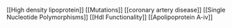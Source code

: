 [[High density lipoprotein]]
[[Mutations]]
[[coronary artery disease]]
[[Single Nucleotide Polymorphisms]]
[[Hdl Functionality]]
[[Apolipoprotein A-iv]]
